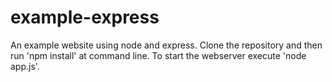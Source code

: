 # example-express
An example website using node and express.
Clone the repository and then run 'npm install' at command line.
To start the webserver execute 'node app.js'.